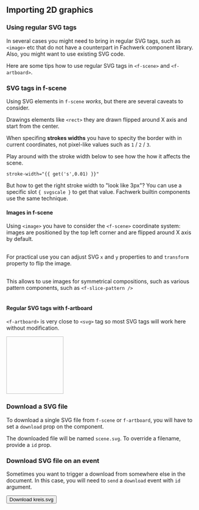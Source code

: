 ## Importing 2D graphics

### Using regular SVG tags

In several cases you might need to bring in regular SVG tags, such as `<image>` etc that do not have a counterpart in Fachwerk component library. Also, you might want to use existing SVG code.

Here are some tips how to use regular SVG tags in `<f-scene>` and `<f-artboard>`.

### SVG tags in f-scene 

Using SVG elements in `f-scene` *works*, but there are several caveats to consider.

Drawings elements like `<rect>` they are drawn flipped around X axis and start from the center.

<f-scene grid>
	<rect x="0" y="0" width="1" height="1" fill="red" />
	<rect x="0" y="0" width="0.5" height="0.5" fill="black" />
</f-scene>

When specifing **strokes widths** you have to specity the border with in current coordinates, not pixel-like values such as `1` / `2` / `3`.

Play around with the stroke width below to see how the how it affects the scene.

<code>stroke-width="{{ get('s',0.01) }}"</code>

<f-slider value="0.01" from="0.01" to="3" set="s" />

<f-scene grid>
	<rect x="0" y="0" width="1" height="1" fill="red"  stroke="black" :stroke-width="get('s',0.01)" />
</f-scene>

But how to get the right stroke width to "look like 3px"? You can use a specific slot `{ svgscale }` to get that value. Fachwerk builtin components use the same technique.

<f-scene grid v-slot="{ svgscale }">
	<rect
    x="0"
    y="0"
    width="1"
    height="1"
    fill="red"
    stroke="black"
    :stroke-width="svgscale * 3"
  />
  <f-box x="-0.5" y="-0.5" fill="red" />
</f-scene>

#### Images in f-scene

Using `<image>` you have to consider the `<f-scene>` coordinate system: images are positioned by the top left corner and are flipped around X axis by default.

<f-scene grid>
  <image
  	href="../images/example_square.jpg"
    x="0"
    y="0"
    width="2"
    height="2"
  />
</f-scene>

For practical use you can adjust SVG `x` and `y` properties to and `transform` property to flip the image.

<f-scene grid>
  <image
  	href="../images/example_square.jpg"
    x="-1"
    y="-1"
    width="2"
    height="2"
    transform="scale(1,-1)"
  />
</f-scene>

This allows to use images for symmetrical compositions, such as various pattern components, such as `<f-slice-pattern />`

<f-scene grid>
	<f-slice-pattern>
  <image
  	href="../images/example_square.jpg"
    x="-1"
    y="-1"
    width="2"
    height="2"
    transform="scale(1,-1)"
  />
  </f-slice-pattern>
</f-scene>

#### Regular SVG tags with f-artboard

`<f-artboard>` is very close to `<svg>` tag so most SVG tags will work here without modification.

<f-artboard grid width="300" height="300">
  <rect
  	x="0"
    y="0"
    width="150"
    height="150"
   />
</f-artboard>

<f-artboard grid width="300" height="300">
  <image
    x="0"
    y="0"
  	href="../images/example_square.jpg"
    width="150"
    height="150"
  />
</f-artboard>

### Download a SVG file 

To download a single SVG file from `f-scene` or `f-artboard`, you will have to set a `download` prop on the component.

The downloaded file will be named `scene.svg`. To override a filename, provide a `id` prop.

<f-scene grid download>
  <f-box  />
</f-scene>

<f-scene grid download id="kreis">
  <f-circle  />
</f-scene>


### Download SVG file on an event

Sometimes you want to trigger a download from somewhere else in the document. In this case, you will need to `send` a `download` event with `id` argument.

<f-inline>
  <button v-on:click="send('download', 'kreis')">Download kreis.svg</button>
</f-inline>



























